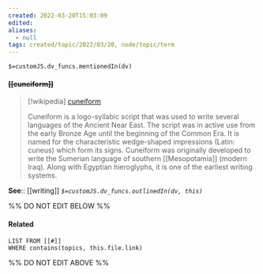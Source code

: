 ```yaml
---
created: 2022-03-20T15:03:09 
edited: 
aliases:
  - null
tags: created/topic/2022/03/20, node/topic/term
---
```

`$=customJS.dv_funcs.mentionedIn(dv)`

#### <s class="topic-title">[[cuneiform]]</s>

> [!wikipedia] [cuneiform](https://en.wikipedia.org/wiki/Cuneiform)
> 
> Cuneiform is a logo-syllabic script that was used to write several languages of the Ancient Near East. The script was in active use from the early Bronze Age until the beginning of the Common Era. It is named for the characteristic wedge-shaped impressions (Latin: cuneus) which form its signs. Cuneiform was originally developed to write the Sumerian language of southern [[Mesopotamia]] (modern Iraq). Along with Egyptian hieroglyphs, it is one of the earliest writing systems.
> 


**See**:: [[writing]]
*`$=customJS.dv_funcs.outlinedIn(dv, this)`*

%% DO NOT EDIT BELOW %%

#### Related 

```dataview
LIST FROM [[#]]
WHERE contains(topics, this.file.link)
```
%% DO NOT EDIT ABOVE %%
